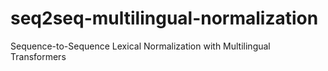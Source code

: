 # seq2seq-multilingual-normalization
Sequence-to-Sequence Lexical Normalization with Multilingual Transformers
